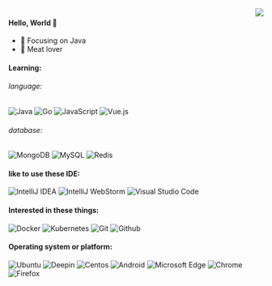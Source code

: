 <img align="right" src="https://github-readme-stats.vercel.app/api?username=PassionLemon&show_icons=true&theme=vue&icon_color=41b883&text_color=718096&bg_color=ffffff&hide_title=true" />

 ####  Hello, World 👋

- :orange_book: Focusing on Java
- :meat_on_bone: Meat lover

 #### Learning:

###### language:
 
![Java](https://img.shields.io/badge/-Java-007396?style=flat-square&logo=Java&logoColor=fff) 
![Go](https://img.shields.io/badge/-Go-0095D5?style=flat-square&logo=Go&logoColor=fff) 
![JavaScript](https://img.shields.io/badge/-JavaScript-F7DF1E?style=flat-square&logo=JavaScript&logoColor=000) 
![Vue.js](https://img.shields.io/badge/-Vue-4FC08D?style=flat-square&logo=Vue.js&logoColor=fff) 

 ###### database:
 
![MongoDB](https://img.shields.io/badge/-MongoDB-47A248?style=flat-square&logo=MongoDB&logoColor=fff) 
![MySQL](https://img.shields.io/badge/-MySQL-4479A1?style=flat-square&logo=MySQL&logoColor=fff) 
![Redis](https://img.shields.io/badge/-Redis-DC382D?style=flat-square&logo=Redis&logoColor=fff) 

 #### like to use these IDE:

 ![IntelliJ IDEA](https://img.shields.io/badge/-IntelliJ%20IDEA-000000?style=flat-square&logo=IntelliJ%20IDEA&logoColor=fff)
 ![IntelliJ WebStorm](https://img.shields.io/badge/-WebStorm-000000?style=flat-square&logo=WebStorm&logoColor=fff)
 ![Visual Studio Code](https://img.shields.io/badge/-Visual%20Studio%20Code-007ACC?style=flat-square&logo=Visual%20Studio%20Code&logoColor=fff)
 
 #### Interested in these things:

![Docker](https://img.shields.io/badge/-Docker-2496ED?style=flat-square&logo=Docker&logoColor=fff) 
![Kubernetes](https://img.shields.io/badge/-Kubernetes-326CE5?style=flat-square&logo=Kubernetes&logoColor=fff)
![Git](https://img.shields.io/badge/-Git-F05032?style=flat-square&logo=Git&logoColor=fff) 
![Github](https://img.shields.io/badge/-Github-181717?style=flat-square&logo=Github&logoColor=fff)
 
  #### Operating system or platform:

 ![Ubuntu](https://img.shields.io/badge/-Ubuntu-E95420?style=flat-square&logo=Ubuntu&logoColor=fff) 
 ![Deepin](https://img.shields.io/badge/-Deepin-007CFF?style=flat-square&logo=deepin&logoColor=fff) 
 ![Centos](https://img.shields.io/badge/-Centos-262577?style=flat-square&logo=Centos&logoColor=fff) 
 ![Android](https://img.shields.io/badge/-Android-3DDC84?style=flat-square&logo=Android&logoColor=fff) 
 ![Microsoft Edge](https://img.shields.io/badge/-Microsoft%20Edge-0078D7?style=flat-square&logo=Microsoft%20Edge&logoColor=fff) 
 ![Chrome](https://img.shields.io/badge/-Google%20Chrome-4285F4?style=flat-square&logo=Google%20Chrome&logoColor=fff)
 ![Firefox](https://img.shields.io/badge/-Firefox-FF7139?style=flat-square&logo=Firefox&logoColor=fff)
 
<!--
**PassionLemon/PassionLemon** is a ✨ _special_ ✨ repository because its `README.md` (this file) appears on your GitHub profile.

Here are some ideas to get you started:

- 🔭 I’m currently working on ...
- 🌱 I’m currently learning ...
- 👯 I’m looking to collaborate on ...
- 🤔 I’m looking for help with ...
- 💬 Ask me about ...
- 📫 How to reach me: ...
- 😄 Pronouns: ...
- ⚡ Fun fact: ...
-->
